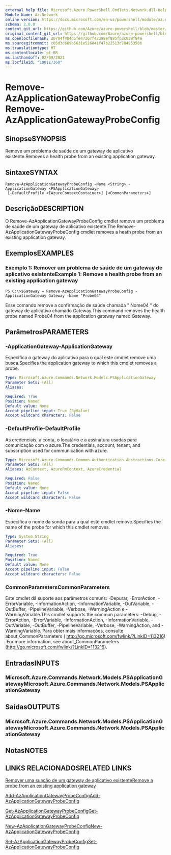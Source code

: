```yaml
---
external help file: Microsoft.Azure.PowerShell.Cmdlets.Network.dll-Help.xml
Module Name: Az.Network
online version: https://docs.microsoft.com/en-us/powershell/module/az.network/remove-azapplicationgatewayprobeconfig
schema: 2.0.0
content_git_url: https://github.com/Azure/azure-powershell/blob/master/src/Network/Network/help/Remove-AzApplicationGatewayProbeConfig.md
original_content_git_url: https://github.com/Azure/azure-powershell/blob/master/src/Network/Network/help/Remove-AzApplicationGatewayProbeConfig.md
ms.openlocfilehash: 20704f404d5fe47267f42398ef885fb2c038f84e
ms.sourcegitcommit: c05d3d669b5631e526841f47b22513d78495350b
ms.translationtype: MT
ms.contentlocale: pt-BR
ms.lasthandoff: 02/09/2021
ms.locfileid: "100117360"
---
```

# <span data-ttu-id="2904a-101">Remove-AzApplicationGatewayProbeConfig</span><span class="sxs-lookup"><span data-stu-id="2904a-101">Remove-AzApplicationGatewayProbeConfig</span></span>

## <span data-ttu-id="2904a-102">Sinopse</span><span class="sxs-lookup"><span data-stu-id="2904a-102">SYNOPSIS</span></span>
<span data-ttu-id="2904a-103">Remove um problema de saúde de um gateway de aplicativo existente.</span><span class="sxs-lookup"><span data-stu-id="2904a-103">Removes a health probe from an existing application gateway.</span></span>

## <span data-ttu-id="2904a-104">Sintaxe</span><span class="sxs-lookup"><span data-stu-id="2904a-104">SYNTAX</span></span>

```
Remove-AzApplicationGatewayProbeConfig -Name <String> -ApplicationGateway <PSApplicationGateway>
 [-DefaultProfile <IAzureContextContainer>] [<CommonParameters>]
```

## <span data-ttu-id="2904a-105">Descrição</span><span class="sxs-lookup"><span data-stu-id="2904a-105">DESCRIPTION</span></span>
<span data-ttu-id="2904a-106">O Remove-AzApplicationGatewayProbeConfig cmdlet remove um problema de saúde de um gateway de aplicativo existente.</span><span class="sxs-lookup"><span data-stu-id="2904a-106">The Remove-AzApplicationGatewayProbeConfig cmdlet removes a heath probe from an existing application gateway.</span></span>

## <span data-ttu-id="2904a-107">Exemplos</span><span class="sxs-lookup"><span data-stu-id="2904a-107">EXAMPLES</span></span>

### <span data-ttu-id="2904a-108">Exemplo 1: Remover um problema de saúde de um gateway de aplicativo existente</span><span class="sxs-lookup"><span data-stu-id="2904a-108">Example 1: Remove a health probe from an existing application gateway</span></span>
```
PS C:\>$Gateway = Remove-AzApplicationGatewayProbeConfig -ApplicationGateway Gateway -Name "Probe04"
```

<span data-ttu-id="2904a-109">Esse comando remove a confirmação de saúde chamada " Nome04 " do gateway de aplicativo chamado Gateway.</span><span class="sxs-lookup"><span data-stu-id="2904a-109">This command removes the health probe named Probe04 from the application gateway named Gateway.</span></span>

## <span data-ttu-id="2904a-110">Parâmetros</span><span class="sxs-lookup"><span data-stu-id="2904a-110">PARAMETERS</span></span>

### <span data-ttu-id="2904a-111">-ApplicationGateway</span><span class="sxs-lookup"><span data-stu-id="2904a-111">-ApplicationGateway</span></span>
<span data-ttu-id="2904a-112">Especifica o gateway do aplicativo para o qual este cmdlet remove uma busca.</span><span class="sxs-lookup"><span data-stu-id="2904a-112">Specifies the application gateway to which this cmdlet removes a probe.</span></span>

```yaml
Type: Microsoft.Azure.Commands.Network.Models.PSApplicationGateway
Parameter Sets: (All)
Aliases:

Required: True
Position: Named
Default value: None
Accept pipeline input: True (ByValue)
Accept wildcard characters: False
```

### <span data-ttu-id="2904a-113">-DefaultProfile</span><span class="sxs-lookup"><span data-stu-id="2904a-113">-DefaultProfile</span></span>
<span data-ttu-id="2904a-114">As credenciais, a conta, o locatário e a assinatura usadas para comunicação com o azure.</span><span class="sxs-lookup"><span data-stu-id="2904a-114">The credentials, account, tenant, and subscription used for communication with azure.</span></span>

```yaml
Type: Microsoft.Azure.Commands.Common.Authentication.Abstractions.Core.IAzureContextContainer
Parameter Sets: (All)
Aliases: AzContext, AzureRmContext, AzureCredential

Required: False
Position: Named
Default value: None
Accept pipeline input: False
Accept wildcard characters: False
```

### <span data-ttu-id="2904a-115">-Nome</span><span class="sxs-lookup"><span data-stu-id="2904a-115">-Name</span></span>
<span data-ttu-id="2904a-116">Especifica o nome da sonda para a qual este cmdlet remove.</span><span class="sxs-lookup"><span data-stu-id="2904a-116">Specifies the name of the probe for which this cmdlet removes.</span></span>

```yaml
Type: System.String
Parameter Sets: (All)
Aliases:

Required: True
Position: Named
Default value: None
Accept pipeline input: False
Accept wildcard characters: False
```

### <span data-ttu-id="2904a-117">CommonParameters</span><span class="sxs-lookup"><span data-stu-id="2904a-117">CommonParameters</span></span>
<span data-ttu-id="2904a-118">Este cmdlet dá suporte aos parâmetros comuns: -Depurar, -ErrorAction, -ErrorVariable, -InformationAction, -InformationVariable, -OutVariable, -OutBuffer, -PipelineVariable, -Verbose, -WarningAction e -WarningVariable.</span><span class="sxs-lookup"><span data-stu-id="2904a-118">This cmdlet supports the common parameters: -Debug, -ErrorAction, -ErrorVariable, -InformationAction, -InformationVariable, -OutVariable, -OutBuffer, -PipelineVariable, -Verbose, -WarningAction, and -WarningVariable.</span></span> <span data-ttu-id="2904a-119">Para obter mais informações, consulte about_CommonParameters ( http://go.microsoft.com/fwlink/?LinkID=113216) .</span><span class="sxs-lookup"><span data-stu-id="2904a-119">For more information, see about_CommonParameters (http://go.microsoft.com/fwlink/?LinkID=113216).</span></span>

## <span data-ttu-id="2904a-120">Entradas</span><span class="sxs-lookup"><span data-stu-id="2904a-120">INPUTS</span></span>

### <span data-ttu-id="2904a-121">Microsoft.Azure.Commands.Network.Models.PSApplicationGateway</span><span class="sxs-lookup"><span data-stu-id="2904a-121">Microsoft.Azure.Commands.Network.Models.PSApplicationGateway</span></span>

## <span data-ttu-id="2904a-122">Saídas</span><span class="sxs-lookup"><span data-stu-id="2904a-122">OUTPUTS</span></span>

### <span data-ttu-id="2904a-123">Microsoft.Azure.Commands.Network.Models.PSApplicationGateway</span><span class="sxs-lookup"><span data-stu-id="2904a-123">Microsoft.Azure.Commands.Network.Models.PSApplicationGateway</span></span>

## <span data-ttu-id="2904a-124">Notas</span><span class="sxs-lookup"><span data-stu-id="2904a-124">NOTES</span></span>

## <span data-ttu-id="2904a-125">LINKS RELACIONADOS</span><span class="sxs-lookup"><span data-stu-id="2904a-125">RELATED LINKS</span></span>

[<span data-ttu-id="2904a-126">Remover uma suação de um gateway de aplicativo existente</span><span class="sxs-lookup"><span data-stu-id="2904a-126">Remove a probe from an existing application gateway</span></span>](https://azure.microsoft.com/en-us/documentation/articles/application-gateway-create-probe-ps/#remove-a-probe-from-an-existing-application-gateway)

[<span data-ttu-id="2904a-127">Add-AzApplicationGatewayProbeConfig</span><span class="sxs-lookup"><span data-stu-id="2904a-127">Add-AzApplicationGatewayProbeConfig</span></span>](./Add-AzApplicationGatewayProbeConfig.md)

[<span data-ttu-id="2904a-128">Get-AzApplicationGatewayProbeConfig</span><span class="sxs-lookup"><span data-stu-id="2904a-128">Get-AzApplicationGatewayProbeConfig</span></span>](./Get-AzApplicationGatewayProbeConfig.md)

[<span data-ttu-id="2904a-129">New-AzApplicationGatewayProbeConfig</span><span class="sxs-lookup"><span data-stu-id="2904a-129">New-AzApplicationGatewayProbeConfig</span></span>](./New-AzApplicationGatewayProbeConfig.md)

[<span data-ttu-id="2904a-130">Set-AzApplicationGatewayProbeConfig</span><span class="sxs-lookup"><span data-stu-id="2904a-130">Set-AzApplicationGatewayProbeConfig</span></span>](./Set-AzApplicationGatewayProbeConfig.md)

